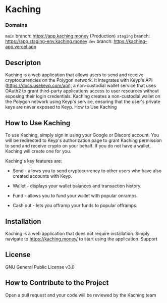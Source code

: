# Kaching

### Domains

`main` branch: https://app.kaching.money (Production)
`staging` branch: https://app.staging-env.kaching.money
`dev` branch: https://kaching-app.vercel.app

## Descripton

Kaching is a web application that allows users to send and receive cryptocurrencies on the Polygon network. It integrates with Keyp's API (https://docs.usekeyp.com/api), a non-custodial wallet service that uses OAuth2 to grant third-party applications access to user resources without exposing their login credentials. Kaching creates a non-custodial wallet on the Polygon network using Keyp's service, ensuring that the user's private keys are never exposed to Keyp.
How to Use Kaching

## How to Use Kaching

To use Kaching, simply sign in using your Google or Discord account. You will be redirected to Keyp's authorization page to grant Kaching permission to send and receive crypto on your behalf. If you do not have a wallet, Kaching will create one for you.

Kaching's key features are:

- Send - allows you to send cryptocurrency to other users who have also created accounts with Keyp.

- Wallet - displays your wallet balances and transaction history.

- Fund - allows you to fund your wallet with popular onramps.

- Cash out - lets you offramp your funds to popular offramps.

## Installation

Kaching is a web application that does not require installation. Simply navigate to https://kaching.money/ to start using the application.
Support

## License

GNU General Public License v3.0

## How to Contribute to the Project

Open a pull request and your code will be reviewed by the Kaching team
